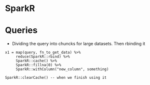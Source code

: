 # SparkR #

# Queries

- Dividing the query into chuncks for large datasets. Then rbinding it

```
x1 = map(query, fn_to_get_data) %>%
     reduce(SparkR::rbind) %>%
     SparkR::cache() %>%
     SparkR::fillna(0) %>%
     SparkR::withColumn("new_column", something)

SparkR::clearCache() -- when we finish using it
```

